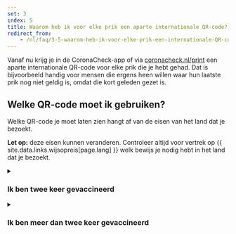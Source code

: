 ```yaml
---
set: 3
index: 5
title: Waarom heb ik voor elke prik een aparte internationale QR-code? En welke moet ik gebruiken?
redirect_from:
    - /nl/faq/3-5-waarom-heb-ik-voor-elke-prik-een-internationale-QR-code/
---
```

Vanaf nu krijg je in de CoronaCheck-app of via [coronacheck.nl/print](/print) een aparte internationale QR-code voor elke prik die je hebt gehad. Dat is bijvoorbeeld handig voor mensen die ergens heen willen waar hun laatste prik nog niet geldig is, omdat die kort geleden gezet is. 

## Welke QR-code moet ik gebruiken?

Welke QR-code je moet laten zien hangt af van de eisen van het land dat je bezoekt. 

**Let op:** deze eisen kunnen veranderen. Controleer altijd voor vertrek op {{ site.data.links.wijsopreis[page.lang] }} welk bewijs je nodig hebt in het land dat je bezoekt.


<details class="details">
<summary><h3>Ik ben twee keer gevaccineerd</h3></summary>
<div markdown="1">
De meeste landen zullen op dit moment om de QR-code van jouw dosis 2/2 vragen.
</div>
</details>

<details class="details">
<summary><h3>Ik ben meer dan twee keer gevaccineerd</h3></summary>
<div markdown="1">
De QR-codes van extra doses worden nog niet overal geaccepteerd. De meeste landen zullen op dit moment om de QR-code van jouw tweede vaccinatie-dosis (2/2) vragen.

Omdat je met een tweede vaccinatie-dosis al volledig gevaccineerd bent, worden je eerste en tweede dosis als 1/2 en 2/2 geregistreerd. Bij je derde vaccinatie-dosis komt 3/3 te staan.
</div>
</details>

